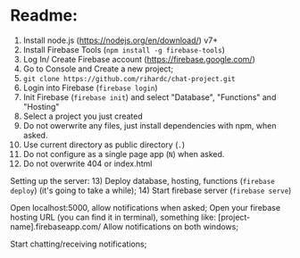 # Readme:

1) Install node.js (https://nodejs.org/en/download/) v7+
2) Install Firebase Tools (```npm install -g firebase-tools```)
3) Log In/ Create Firebase account (https://firebase.google.com/)
4) Go to Console and Create a new project;
5) ```git clone https://github.com/rihardc/chat-project.git```
6) Login into Firebase (```firebase login```) 
7) Init Firebase (```firebase init```) and select "Database", "Functions" and "Hosting"
8) Select a project you just created
9) Do not owerwrite any files, just install dependencies with npm, when asked.
10) Use current directory as public directory (```.```)
11) Do not configure as a single page app (```N```) when asked.
12) Do not overwrite 404 or index.html

Setting up the server:
13) Deploy database, hosting, functions (```firebase deploy```) (it's going to take a while);
14) Start firebase server (```firebase serve```)

Open localhost:5000, allow notifications when asked;
Open your firebase hosting URL (you can find it in terminal), something like: [project-name].firebaseapp.com/
Allow notifications on both windows;

Start chatting/receiving notifications;

